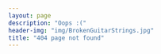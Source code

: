 ```yaml
---
layout: page
description: "Oops :("
header-img: "img/BrokenGuitarStrings.jpg"
title: "404 page not found"
---
```

